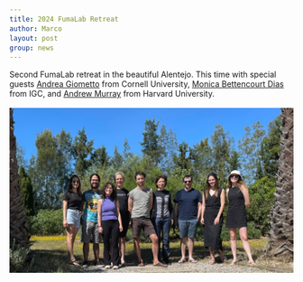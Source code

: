 ```yaml
---
title: 2024 FumaLab Retreat
author: Marco
layout: post
group: news
---
```

Second FumaLab retreat in the beautiful Alentejo. This time with special guests 
<a href="https://giometto.cee.cornell.edu/" target="_blank">Andrea Giometto</a> from Cornell University, 
<a href="https://sites.igc.gulbenkian.pt/ccr/" target="_blank">Monica Bettencourt Dias</a> from IGC, and 
<a href="https://murraylab.fas.harvard.edu/" target="_blank">Andrew Murray</a> from Harvard University.
<br>
<br>
<img src="/static/img/labpics/2024retreat.png" alt="2023 FumaLab retreat" width="750">